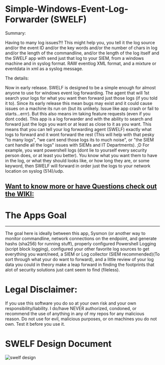 # Simple-Windows-Event-Log-Forwarder (SWELF) 

Summary:

Having to many log issues?!! This might help you, you tell it the log source and/or the event ID and/or the key words and/or the number of chars in log and/or the length of the commandline, and/or the length of the log itself and the SWELF app with send just that log to your SIEM, from a windows machine and in syslog format. RAW eventlog XML format, and a mixture or eventdata in xml as a syslog message. 

The details:

Now in early release. SWELF is designed to be a simple enough for almost anyone to use for windows event log forwarding. The agent that will 1st search your logs for what you want then forward just those logs (if you told it to). 
Since its early release this mean bugs may exist and it could cause issues on a machine its run on (but its unlikely. Issue like app crash or fail to starts...errr). 
But this also means im taking feature requests (even if you dont code).
This app is a log forwarder and with the ability to search and forward just the logs you want or at least as close to it as you want. This means that you can tell your log forwarding agent (SWELF) exactly what logs to forward and it wont forward the rest (This will help with that pesky "to many logs", "we cant send those logs its to much noise", or "the SIEM cant handle all the logs" issues with SIEMs and IT Departments). ;D
For example, you want powershell logs (dont lie to yourself every security person does, or at least you better). You know what you want them to have in the log, or what they should looks like, or how long they are, or some keyword, then SWELF will forward in order just the logs to your network location on syslog (514)/udp. 

## [Want to know more or have Questions check out the WIKI:](https://github.com/ceramicskate0/SWELF/wiki)

# The Apps Goal
--------------------------------------------------------------------------------
The goal here is ideally between this app, Sysmon (or another way to monitor commandline, network connections on the endpoint, and generate hashs  (sha256) for running stuff), properly configured Powershell Logging (script block logging), configured your other favorite log sources to get everything you want/need, a SIEM or Log collector (SIEM recommended)(To sort through what your do want to forward), and a little review of your log data you could in theory make a leap forward in finding the footprints that alot of security solutions just cant seem to find (fileless). 


# Legal Disclaimer:
If you use this software you do so at your own risk and your own responsibility/liability. I do/have NEVER authorized, condoned, or recommend the use of anything in any of my repos for any malicious reason. Do not use for evil, malicious purposes, or on machines you do not own. Test it before you use it.

# SWELF Design Document
![swelf design](https://user-images.githubusercontent.com/6934294/36569090-30ac4258-17e1-11e8-9263-a81cee3ef7a8.PNG)
